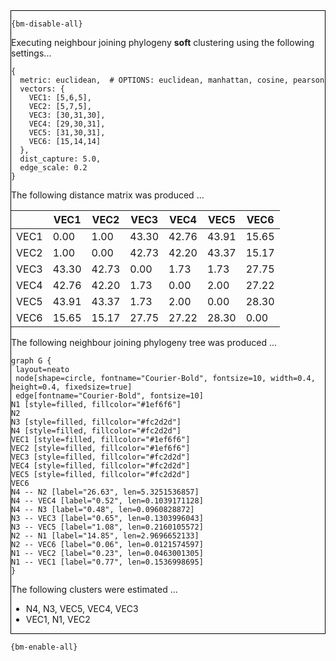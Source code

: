 <div style="border:1px solid black;">

`{bm-disable-all}`

Executing neighbour joining phylogeny **soft** clustering using the following settings...

```
{
  metric: euclidean,  # OPTIONS: euclidean, manhattan, cosine, pearson
  vectors: {
    VEC1: [5,6,5],
    VEC2: [5,7,5],
    VEC3: [30,31,30],
    VEC4: [29,30,31],
    VEC5: [31,30,31],
    VEC6: [15,14,14]
  },
  dist_capture: 5.0,
  edge_scale: 0.2
}

```

The following distance matrix was produced ...

<table>
<thead><tr>
<th></th>
<th>VEC1</th>
<th>VEC2</th>
<th>VEC3</th>
<th>VEC4</th>
<th>VEC5</th>
<th>VEC6</th>
</tr></thead>
<tbody>
<tr>
<td>VEC1</td>
<td>0.00</td>
<td>1.00</td>
<td>43.30</td>
<td>42.76</td>
<td>43.91</td>
<td>15.65</td>
</tr>
<tr>
<td>VEC2</td>
<td>1.00</td>
<td>0.00</td>
<td>42.73</td>
<td>42.20</td>
<td>43.37</td>
<td>15.17</td>
</tr>
<tr>
<td>VEC3</td>
<td>43.30</td>
<td>42.73</td>
<td>0.00</td>
<td>1.73</td>
<td>1.73</td>
<td>27.75</td>
</tr>
<tr>
<td>VEC4</td>
<td>42.76</td>
<td>42.20</td>
<td>1.73</td>
<td>0.00</td>
<td>2.00</td>
<td>27.22</td>
</tr>
<tr>
<td>VEC5</td>
<td>43.91</td>
<td>43.37</td>
<td>1.73</td>
<td>2.00</td>
<td>0.00</td>
<td>28.30</td>
</tr>
<tr>
<td>VEC6</td>
<td>15.65</td>
<td>15.17</td>
<td>27.75</td>
<td>27.22</td>
<td>28.30</td>
<td>0.00</td>
</tr>
</tbody>
</table>

The following neighbour joining phylogeny tree was produced ...

```{dot}
graph G {
 layout=neato
 node[shape=circle, fontname="Courier-Bold", fontsize=10, width=0.4, height=0.4, fixedsize=true]
 edge[fontname="Courier-Bold", fontsize=10]
N1 [style=filled, fillcolor="#1ef6f6"]
N2
N3 [style=filled, fillcolor="#fc2d2d"]
N4 [style=filled, fillcolor="#fc2d2d"]
VEC1 [style=filled, fillcolor="#1ef6f6"]
VEC2 [style=filled, fillcolor="#1ef6f6"]
VEC3 [style=filled, fillcolor="#fc2d2d"]
VEC4 [style=filled, fillcolor="#fc2d2d"]
VEC5 [style=filled, fillcolor="#fc2d2d"]
VEC6
N4 -- N2 [label="26.63", len=5.3251536857]
N4 -- VEC4 [label="0.52", len=0.1039171128]
N4 -- N3 [label="0.48", len=0.0960828872]
N3 -- VEC3 [label="0.65", len=0.1303996043]
N3 -- VEC5 [label="1.08", len=0.2160105572]
N2 -- N1 [label="14.85", len=2.9696652133]
N2 -- VEC6 [label="0.06", len=0.0121574597]
N1 -- VEC2 [label="0.23", len=0.0463001305]
N1 -- VEC1 [label="0.77", len=0.1536998695]
}
```

The following clusters were estimated ...

 * N4, N3, VEC5, VEC4, VEC3
 * VEC1, N1, VEC2

</div>

`{bm-enable-all}`

